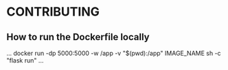 # CONTRIBUTING

## How to run the Dockerfile locally 

...
docker run -dp 5000:5000 -w /app -v "$(pwd):/app" IMAGE_NAME sh -c "flask run"
...
